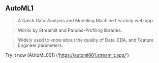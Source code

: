 ## AutoML1
>A Quick Data-Analysis and Modeling Machine Learning web app.

>Works by Streamlit and Pandas-Profiling libraries.

>Widely used to know about the quality of Data, EDA, and Feature Engineer parameters.

Try it now [AUtoML001] ('https://automl001.streamlit.app/')
